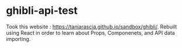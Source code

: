 # ghibli-api-test
Took this website : https://taniarascia.github.io/sandbox/ghibli/. Rebuilt using React in order to learn about Props, Componenets, and API data importing.
